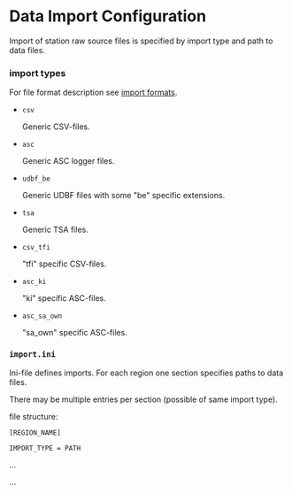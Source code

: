 Data Import Configuration
===

Import of station raw source files is specified by import type and path to data files.

### import types

For file format description see [import formats](import_formats.md).

* `csv`
  
  Generic CSV-files.


* `asc`

  Generic ASC logger files.
  

* `udbf_be`

  Generic UDBF files with some "be" specific extensions.	


* `tsa`

  Generic TSA files.
  
  
* `csv_tfi`

  "tfi" specific CSV-files.	


* `asc_ki`

  "ki" specific ASC-files.

* `asc_sa_own`

  "sa_own" specific ASC-files.


### `import.ini`

Ini-file defines imports. For each region one section specifies paths to data files.

There may be multiple entries per section (possible of same import type).

file structure:

`[REGION_NAME]`

`IMPORT_TYPE = PATH`
 
...

...


